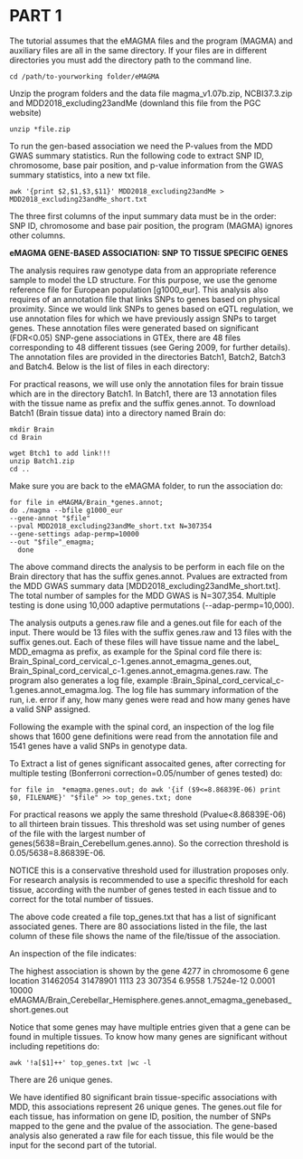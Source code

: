 # PART 1

The tutorial assumes that the eMAGMA files and the program (MAGMA) and auxiliary files are all in the same directory. If your files are in different directories you must add the directory path to the command line. 

    cd /path/to-yourworking folder/eMAGMA

Unzip the program folders and the data file magma_v1.07b.zip, NCBI37.3.zip and MDD2018_excluding23andMe (downland this file from the PGC website)

    unzip *file.zip 

To run the gen-based association we need the P-values from the MDD GWAS summary statistics. Run the following code to extract SNP ID, chromosome, base pair position, and p-value information from the GWAS summary statistics, into a new txt file.


    awk '{print $2,$1,$3,$11}' MDD2018_excluding23andMe > MDD2018_excluding23andMe_short.txt

The three first columns of the input summary data must be in the order: SNP ID, chromosome and base pair position, the program (MAGMA) ignores other columns. 


**eMAGMA GENE-BASED ASSOCIATION: SNP TO TISSUE SPECIFIC GENES**

The analysis requires raw genotype data from an appropriate reference sample to model the LD structure. For this purpose, we use the genome reference file for European population [g1000_eur]. This analysis also requires of an annotation file that links SNPs to genes based on physical proximity. Since we would link SNPs to genes based on eQTL regulation, we use annotation files for which we have previously assign SNPs to target genes. These annotation files were generated based on significant (FDR<0.05) SNP-gene associations in GTEx, there are 48 files corresponding to 48 different tissues (see Gering 2009, for further details). The annotation files are provided in the directories Batch1, Batch2, Batch3 and Batch4. Below is the list of files in each directory:

For practical reasons, we will use only the annotation files for brain tissue which are in the directory Batch1. In Batch1, there are 13 annotation files with the tissue name as prefix and the suffix genes.annot. To download Batch1 (Brain tissue data) into a directory named Brain do:

    mkdir Brain 
    cd Brain 
    
    wget Btch1 to add link!!!
    unzip Batch1.zip
    cd ..

Make sure you are back to the eMAGMA folder, to run the association do:

    for file in eMAGMA/Brain_*genes.annot; 
    do ./magma --bfile g1000_eur 
    --gene-annot "$file" 
    --pval MDD2018_excluding23andMe_short.txt N=307354 
    --gene-settings adap-permp=10000 
    --out "$file"_emagma;       
      done

The above command directs the analysis to be perform in each file on the Brain directory that has the suffix genes.annot. Pvalues are extracted from the MDD GWAS summary data [MDD2018_excluding23andMe_short.txt]. The total number of samples for the MDD GWAS is N=307,354. Multiple testing is done using 10,000 adaptive permutations (--adap-permp=10,000). 

The analysis outputs a genes.raw file and a genes.out file for each of the input. There would be 13 files with the suffix genes.raw and 13 files with the suffix genes.out. Each of these files will have tissue name and the label_ MDD_emagma as prefix, as example for the Spinal cord file there is: Brain_Spinal_cord_cervical_c-1.genes.annot_emagma_genes.out, Brain_Spinal_cord_cervical_c-1.genes.annot_emagma.genes.raw. The program also generates a log file, example :Brain_Spinal_cord_cervical_c-1.genes.annot_emagma.log. The log file has summary information of the run, i.e. error if any, how many genes were read and how many genes have a valid SNP assigned.

Following the example with the spinal cord, an inspection of the log file shows that 1600 gene definitions were read from the annotation file and 1541 genes have a valid SNPs in genotype data.

To Extract a list of genes significant assocaited genes, after correcting for multiple testing (Bonferroni correction=0.05/number of genes tested) do:

    for file in  *emagma.genes.out; do awk '{if ($9<=8.86839E-06) print $0, FILENAME}' "$file" >> top_genes.txt; done

For practical reasons we apply the same threshold (Pvalue<8.86839E-06) to all thirteen brain tissues. This threshold was set using  number of genes of the file with the largest number of genes(5638=Brain_Cerebellum.genes.anno).
So the correction threshold is 0.05/5638=8.86839E-06.

NOTICE this is a conservative threshold used for illustration proposes only. For research analysis is recommended to use a specific threshold for each tissue, according with the number of genes tested in each tissue and to correct for the total number of tissues.

The above code created a file top_genes.txt that has a list of significant associated genes. There are 80 associations listed in the file, the last column of these file shows the name of the file/tissue of the association. 

An inspection of the file indicates:

The highest association is shown by the gene 4277       in chromosome  6   gene location 31462054   31478901   1113      23  307354       6.9558   1.7524e-12       0.0001  10000 eMAGMA/Brain_Cerebellar_Hemisphere.genes.annot_emagma_genebased_short.genes.out


Notice that some genes may have multiple entries given that a gene can be found in multiple tissues. To know how many genes are significant without including repetitions do: 

    awk '!a[$1]++' top_genes.txt |wc -l 

There are 26 unique genes.

We have identified 80 significant brain tissue-specific associations with MDD, this associations represent 26 unique genes. The genes.out file for each tissue, has information on gene ID, position, the number of SNPs mapped to the gene and the pvalue of the association. The gene-based analysis also generated a raw file for each tissue, this file would be the input for the second part of the tutorial.
